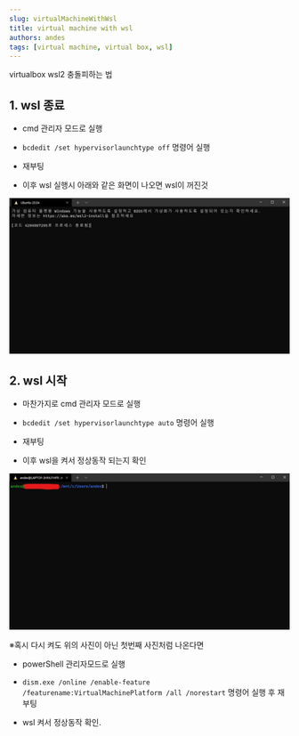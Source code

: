 ```yaml
---
slug: virtualMachineWithWsl
title: virtual machine with wsl
authors: andes
tags: [virtual machine, virtual box, wsl]
---
```


virtualbox wsl2 충돌피하는 법

## 1. wsl 종료

- cmd 관리자 모드로 실행

- `bcdedit /set hypervisorlaunchtype off` 명령어 실행

- 재부팅

- 이후 wsl 실행시 아래와 같은 화면이 나오면 wsl이 꺼진것

![vr1](./vr1.jpg)

## 2. wsl 시작

- 마찬가지로 cmd 관리자 모드로 실행

- `bcdedit /set hypervisorlaunchtype auto` 명령어 실행

- 재부팅

- 이후 wsl을 켜서 정상동작 되는지 확인

![vr2](./vr2.jpg)

※혹시 다시 켜도 위의 사진이 아닌 첫번째 사진처럼 나온다면

- powerShell 관리자모드로 실행

- `dism.exe /online /enable-feature /featurename:VirtualMachinePlatform /all /norestart` 명령어 실행 후 재부팅

- wsl 켜서 정상동작 확인.
